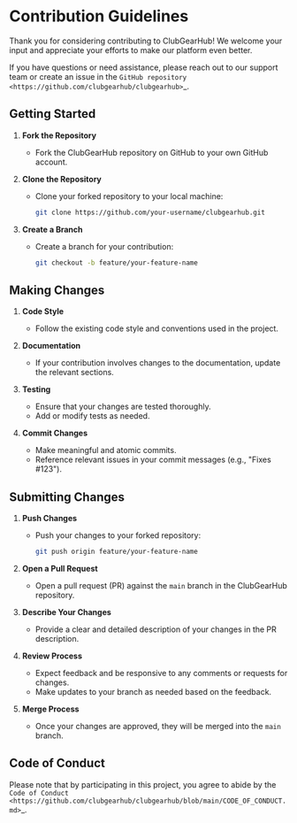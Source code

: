 Contribution Guidelines
=============================

Thank you for considering contributing to ClubGearHub! We welcome your input and appreciate your efforts to make our platform even better.

If you have questions or need assistance, please reach out to our support team or create an issue in the `GitHub repository <https://github.com/clubgearhub/clubgearhub>`_.

Getting Started
---------------

1. **Fork the Repository**
   - Fork the ClubGearHub repository on GitHub to your own GitHub account.

2. **Clone the Repository**
   - Clone your forked repository to your local machine:

     ```bash
     git clone https://github.com/your-username/clubgearhub.git
     ```

3. **Create a Branch**
   - Create a branch for your contribution:

     ```bash
     git checkout -b feature/your-feature-name
     ```

Making Changes
--------------

1. **Code Style**
   - Follow the existing code style and conventions used in the project.

2. **Documentation**
   - If your contribution involves changes to the documentation, update the relevant sections.

3. **Testing**
   - Ensure that your changes are tested thoroughly.
   - Add or modify tests as needed.

4. **Commit Changes**
   - Make meaningful and atomic commits.
   - Reference relevant issues in your commit messages (e.g., "Fixes #123").

Submitting Changes
------------------

1. **Push Changes**
   - Push your changes to your forked repository:

     ```bash
     git push origin feature/your-feature-name
     ```

2. **Open a Pull Request**
   - Open a pull request (PR) against the `main` branch in the ClubGearHub repository.

3. **Describe Your Changes**
   - Provide a clear and detailed description of your changes in the PR description.

4. **Review Process**
   - Expect feedback and be responsive to any comments or requests for changes.
   - Make updates to your branch as needed based on the feedback.

5. **Merge Process**
   - Once your changes are approved, they will be merged into the `main` branch.

Code of Conduct
---------------

Please note that by participating in this project, you agree to abide by the `Code of Conduct <https://github.com/clubgearhub/clubgearhub/blob/main/CODE_OF_CONDUCT.md>`_.
